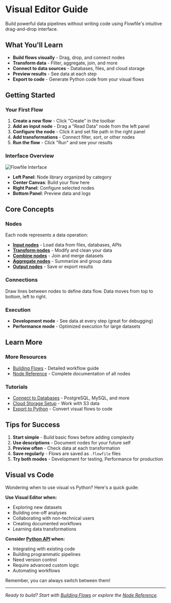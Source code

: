 # Visual Editor Guide

Build powerful data pipelines without writing code using Flowfile's intuitive drag-and-drop interface.

## What You'll Learn

- **Build flows visually** - Drag, drop, and connect nodes
- **Transform data** - Filter, aggregate, join, and more
- **Connect to data sources** - Databases, files, and cloud storage
- **Preview results** - See data at each step
- **Export to code** - Generate Python code from your visual flows

## Getting Started

### Your First Flow

1. **Create a new flow** - Click "Create" in the toolbar
2. **Add an input node** - Drag a "Read Data" node from the left panel
3. **Configure the node** - Click it and set file path in the right panel
4. **Add transformations** - Connect filter, sort, or other nodes
5. **Run the flow** - Click "Run" and see your results

### Interface Overview

![Flowfile Interface](../../assets/images/ui/full_ui.png)

- **Left Panel**: Node library organized by category
- **Center Canvas**: Build your flow here
- **Right Panel**: Configure selected nodes
- **Bottom Panel**: Preview data and logs

## Core Concepts

### Nodes

Each node represents a data operation:

- **[Input nodes](nodes/input.md)** - Load data from files, databases, APIs
- **[Transform nodes](nodes/transform.md)** - Modify and clean your data
- **[Combine nodes](nodes/combine.md)** - Join and merge datasets
- **[Aggregate nodes](nodes/aggregate.md)** - Summarize and group data
- **[Output nodes](nodes/output.md)** - Save or export results

### Connections
Draw lines between nodes to define data flow. Data moves from top to bottom, left to right.

### Execution

- **Development mode** - See data at every step (great for debugging)
- **Performance mode** - Optimized execution for large datasets

## Learn More

### More Resources
- [Building Flows](building-flows.md) - Detailed workflow guide
- [Node Reference](nodes/index.md) - Complete documentation of all nodes

### Tutorials
- [Connect to Databases](tutorials/database-connectivity.md) - PostgreSQL, MySQL, and more
- [Cloud Storage Setup](tutorials/cloud-connections.md) - Work with S3 data
- [Export to Python](tutorials/code-generator.md) - Convert visual flows to code

## Tips for Success

1. **Start simple** - Build basic flows before adding complexity
2. **Use descriptions** - Document nodes for your future self
3. **Preview often** - Check data at each transformation
4. **Save regularly** - Flows are saved as `.flowfile` files
5. **Try both modes** - Development for testing, Performance for production

## Visual vs Code

Wondering when to use visual vs Python? Here's a quick guide:

**Use Visual Editor when:**

- Exploring new datasets
- Building one-off analyses
- Collaborating with non-technical users
- Creating documented workflows
- Learning data transformations

**Consider [Python API](../python-api/index.md) when:**

- Integrating with existing code
- Building programmatic pipelines
- Need version control
- Require advanced custom logic
- Automating workflows

Remember, you can always switch between them!

---

*Ready to build? Start with [Building Flows](building-flows.md) or explore the [Node Reference](nodes/index.md).*